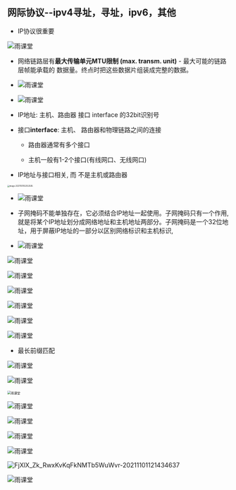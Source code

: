## 网际协议--ipv4寻址，寻址，ipv6，其他

- IP协议很重要

![雨课堂](第八周.assets/FmDO9uSIG8sf0XxogxZULiT05UfI.png)

- 网络链路层有**最大传输单元MTU限制 (max. transm. unit)** - 最大可能的链路层帧能承载的 数据量。终点时把这些数据片组装成完整的数据。

- ![雨课堂](第八周.assets/Fns3U51ps8y184zAEvsx9lZTRXhY.png)

- ![雨课堂](第八周.assets/FhhUW1B9YyWWRg-Hb5248zoQT89k.png)

- IP地址: 主机、路由器 接口 interface 的32bit识别号

- 接口**interface**: 主机、 路由器和物理链路之间的连接
  - 路由器通常有多个接口

  - 主机一般有1-2个接口(有线网口、无线网口)

- IP地址与接口相关, 而 不是主机或路由器

<img src="第八周.assets/image-20211101102553595.png" alt="image-20211101102553595" style="zoom:30%;" />

- ![雨课堂](第八周.assets/FmyO7rSVG7KR7bzHdM90UrRwakqW.png)

- 子网掩码不能单独存在，它必须结合IP地址一起使用。子网掩码只有一个作用, 就是将某个IP地址划分成网络地址和主机地址两部分。子网掩码是一个32位地址，用于屏蔽IP地址的一部分以区别网络标识和主机标识,

- ![雨课堂](第八周.assets/FoyJe7zoqRzg-bXS_qgDe0DCoNGd.png)

![雨课堂](第八周.assets/Fuvw4vgztteEG9xE-EgJLapJf_dr.png)

![雨课堂](第八周.assets/FoDgfOdNL_cUUDT8TcwSSqnUcbTH.png)

![雨课堂](第八周.assets/FjpROIW6DqS2IPEiKenMingDWmye.png)

![雨课堂](第八周.assets/FrOcFYYy-WFCVJikkdkDJNOlHKPp.png)

![雨课堂](第八周.assets/FvDEChmMnO4vligy1NimikhFvxan.png)

![雨课堂](第八周.assets/FsEKwhraquPsSNiGOYkbJYlpakxf.png)

- 最长前缀匹配

![雨课堂](第八周.assets/FkvX3_dhHJNO7fRkfLZecGarY02y-20211101114143839.png)

![雨课堂](第八周.assets/FkX0oMvCQLflJ0YzHrxIwknYAgkQ.png)

<img src="https://qn-st0.yuketang.cn/FtUKddDJ-zDcSoC_Bios0caFlw_7" alt="雨课堂" style="zoom:50%;" />

![雨课堂](第八周.assets/Fk0O42LRUN3ojBTrtG7MIoiFM6qG.png)

![雨课堂](第八周.assets/FlCujldNjKvnGHRKwNAQ4aFCZ_Om.png)

![雨课堂](第八周.assets/FqyiMPu2H6e25QTD8YT4Ho9BjHEa.png)

![雨课堂](第八周.assets/Fpv7vMwX-9gNtuzw0IIFcE7sfjiy.png)

![FjXlX_Zk_RwxKvKqFkNMTb5WuWvr-20211101121434637](第八周.assets/FjXlX_Zk_RwxKvKqFkNMTb5WuWvr-20211101121434637.png)

![雨课堂](第八周.assets/FrxrpcNLXovWLHFGYLXKG8a89Lpl.png)